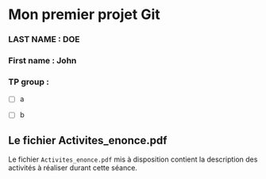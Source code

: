 # Mon premier projet Git

### LAST NAME : DOE
### First name : John
### TP group :
- [ ] a
- [ ] b


## Le fichier Activites_enonce.pdf

Le fichier `Activites_enonce.pdf` mis à disposition contient la description des activités à réaliser durant cette séance.




